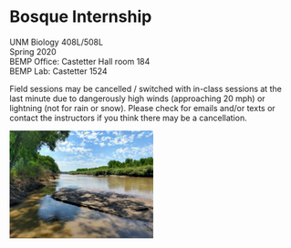 # Bosque Internship

UNM Biology 408L/508L<br>
Spring 2020<br>
BEMP Office: Castetter Hall room 184<br>
BEMP Lab: Castetter 1524<br>

Field sessions may be cancelled / switched with in-class sessions at the last minute due to dangerously high
winds (approaching 20 mph) or lightning (not for rain or snow). Please check for emails and/or texts or
contact the instructors if you think there may be a cancellation.

<img src="https://github.com/BEMPscience/bosque_internship/blob/master/unm_class_spring_2020/bemp_hcc_rio_grande.jpg" alt="A view of the bosque at the HCC BEMP site" width=50% height=50% class="center" title="Credit: Kim Eichhorst — BEMP CC-BY 4.0">
